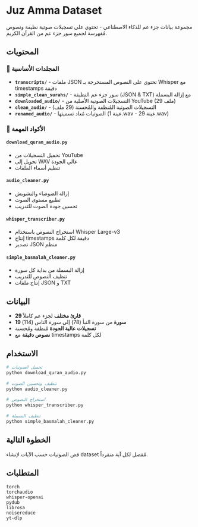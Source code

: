# Juz Amma Dataset

مجموعة بيانات جزء عم للذكاء الاصطناعي - تحتوي على تسجيلات صوتية نظيفة ونصوص مُفهرسة لجميع سور جزء عم من القرآن الكريم.

## المحتويات

### 📁 المجلدات الأساسية

- **`transcripts/`** - ملفات JSON تحتوي على النصوص المستخرجة بـ Whisper مع timestamps دقيقة
- **`simple_clean_surahs/`** - سور جزء عم النظيفة (JSON & TXT) مع إزالة البسملة  
- **`downloaded_audio/`** - التسجيلات الصوتية الأصلية من YouTube (29 ملف)
- **`clean_audio/`** - التسجيلات الصوتية المُنظفة والمُحسنة (29 ملف)
- **`renamed_audio/`** - الصوتيات مُعاد تسميتها (عينة 1.wav - عينة 29.wav)

### 🐍 الأكواد المهمة

#### `download_quran_audio.py`
- تحميل التسجيلات من YouTube
- تحويل إلى WAV عالي الجودة
- تنظيم أسماء الملفات

#### `audio_cleaner.py` 
- إزالة الضوضاء والتشويش
- تطبيع مستوى الصوت
- تحسين جودة الصوت للتدريب

#### `whisper_transcriber.py`
- استخراج النصوص باستخدام Whisper Large-v3
- إنتاج timestamps دقيقة لكل كلمة
- تصدير JSON منظم

#### `simple_basmalah_cleaner.py`
- إزالة البسملة من بداية كل سورة
- تنظيف النصوص للتدريب
- إنتاج ملفات JSON و TXT

## البيانات

- **29 قارئ مختلف** لجزء عم كاملاً
- **19 سورة** من سورة النبأ (78) إلى سورة الناس (114)
- **تسجيلات عالية الجودة** مُنظفة ومُحسنة
- **نصوص دقيقة** مع timestamps لكل كلمة

## الاستخدام

```bash
# تحميل الصوتيات
python download_quran_audio.py

# تنظيف وتحسين الصوت
python audio_cleaner.py

# استخراج النصوص
python whisper_transcriber.py

# تنظيف البسملة
python simple_basmalah_cleaner.py
```

## الخطوة التالية
قص الصوتيات حسب الآيات لإنشاء dataset مُفصل لكل آية منفرداً.

## المتطلبات

```
torch
torchaudio  
whisper-openai
pydub
librosa
noisereduce
yt-dlp
```